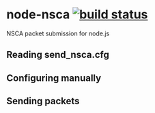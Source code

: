 node-nsca [![build status](https://secure.travis-ci.org/seryl/node-nsca.png?branch=master)](http://travis-ci.org/seryl/node-nsca)
=========

NSCA packet submission for node.js

Reading send_nsca.cfg
---------------------

Configuring manually
--------------------

Sending packets
---------------
